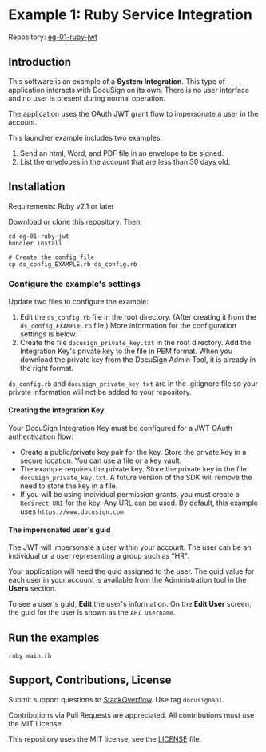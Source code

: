 # Example 1: Ruby Service Integration

Repository: [eg-01-ruby-jwt](https://github.com/docusign/eg-01-ruby-jwt)

<!--
## Articles and Screencasts

* Guide: Using OAuth JWT flow with DocuSign.
* Screencast: Using OAuth JWT flow with DocuSign.
* Guide: Sending an envelope with the Node.JS SDK.
* Screencast: Sending an example with Node.JS SDK.
-->

## Introduction

This software is an example of a **System Integration**.
This type of application interacts with DocuSign on its
own. There is no user interface and no user is present
during normal operation.

The application uses the OAuth JWT grant flow to impersonate
a user in the account.

This launcher example includes two examples:
1. Send an html, Word, and PDF file in an envelope to be signed.
1. List the envelopes in the account that are less than 30 days old.

## Installation

Requirements: Ruby v2.1 or later

Download or clone this repository. Then:

````
cd eg-01-ruby-jwt
bundler install

# Create the config file
cp ds_config_EXAMPLE.rb ds_config.rb
````

### Configure the example's settings

Update two files to configure the example:

1. Edit the `ds_config.rb` file in the root directory.
   (After creating it from the `ds_config_EXAMPLE.rb` file.)
   More information for the configuration settings is below.
1. Create the file `docusign_private_key.txt` in the root directory.
   Add the Integration Key's private key to the file in PEM format.
   When you download the private key from the DocuSign Admin Tool, it
   is already in the right format.

`ds_config.rb` and `docusign_private_key.txt` are in the .gitignore file so your
private information will not be added to your repository.

#### Creating the Integration Key
Your DocuSign Integration Key must be configured for a JWT OAuth authentication flow:
* Create a public/private key pair for the key. Store the private key
  in a secure location. You can use a file or a key vault.
* The example requires the private key. Store the private key in the
  file `docusign_private_key.txt`. A future version of the SDK will
  remove the need to store the key in a file.
* If you will be using individual permission grants, you must create a
  `Redirect URI` for the key. Any URL can be used. By default, this
  example uses `https://www.docusign.com`

#### The impersonated user's guid
The JWT will impersonate a user within your account. The user can be
an individual or a user representing a group such as "HR".

Your application will need the guid assigned to the user.
The guid value for each user in your account is available from
the Administration tool in the **Users** section.

To see a user's guid, **Edit** the user's information.
On the **Edit User** screen, the guid for the user is shown as
the `API Username`.

## Run the examples

````
ruby main.rb
````

## Support, Contributions, License

Submit support questions to [StackOverflow](https://stackoverflow.com). Use tag `docusignapi`.

Contributions via Pull Requests are appreciated.
All contributions must use the MIT License.

This repository uses the MIT license, see the
[LICENSE](https://github.com/docusign/eg-01-ruby-jwt/blob/master/LICENSE) file.
